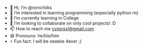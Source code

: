 - 👋 Hi, I’m @romchiiks
- 👀 I’m interested in learning programming (especially python rn)
- 🌱 I’m currently learning in College
- 💞️ I’m looking to collaborate on only cool projects! :D
- 📫 How to reach me cvqsrsxl@gmail.com
- 😄 Pronouns: he/his/him
- ⚡ Fun fact: I will be newbie 4ever ;(

<!---
romchiiks/romchiiks is a ✨ special ✨ repository because its `README.md` (this file) appears on your GitHub profile.
You can click the Preview link to take a look at your changes.
--->
